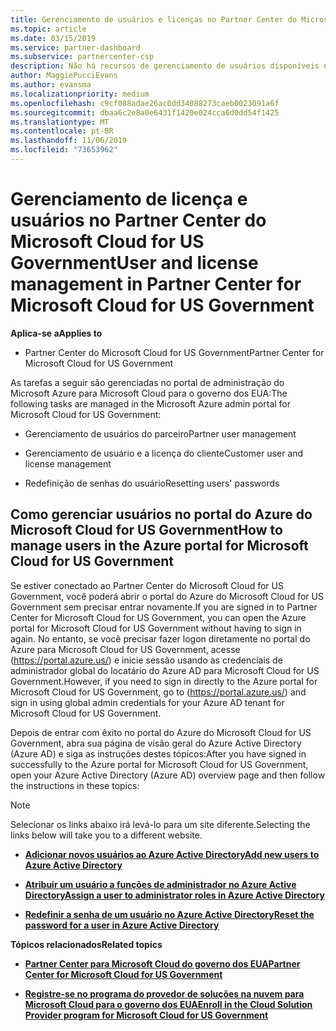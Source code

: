 ```yaml
---
title: Gerenciamento de usuários e licenças no Partner Center do Microsoft Cloud for US Government | Partner Center do Microsoft Cloud for US Government
ms.topic: article
ms.date: 03/15/2019
ms.service: partner-dashboard
ms.subservice: partnercenter-csp
description: Não há recursos de gerenciamento de usuários disponíveis no Partner Center do Microsoft Cloud for US Government para atender aos requisitos nacionais, regionais e específicos do setor que regem a coleta e o uso de dados das pessoas. Em vez disso, adicione e gerencie usuários no portal do Azure do Microsoft Cloud for US Government.
author: MaggiePucciEvans
ms.author: evansma
ms.localizationpriority: medium
ms.openlocfilehash: c9cf088adae26ac0dd34088273caeb0023091a6f
ms.sourcegitcommit: dbaa6c2e8a0e6431f1420e024cca6d0dd54f1425
ms.translationtype: MT
ms.contentlocale: pt-BR
ms.lasthandoff: 11/06/2019
ms.locfileid: "73653962"
---
```

# <a name="user-and-license-management-in-partner-center-for-microsoft-cloud-for-us-government"></a><span data-ttu-id="3dbbb-104">Gerenciamento de licença e usuários no Partner Center do Microsoft Cloud for US Government</span><span class="sxs-lookup"><span data-stu-id="3dbbb-104">User and license management in Partner Center for Microsoft Cloud for US Government</span></span>

<span data-ttu-id="3dbbb-105">**Aplica-se a**</span><span class="sxs-lookup"><span data-stu-id="3dbbb-105">**Applies to**</span></span>

-  <span data-ttu-id="3dbbb-106">Partner Center do Microsoft Cloud for US Government</span><span class="sxs-lookup"><span data-stu-id="3dbbb-106">Partner Center for Microsoft Cloud for US Government</span></span>

<span data-ttu-id="3dbbb-107">As tarefas a seguir são gerenciadas no portal de administração do Microsoft Azure para Microsoft Cloud para o governo dos EUA:</span><span class="sxs-lookup"><span data-stu-id="3dbbb-107">The following tasks are managed in the Microsoft Azure admin portal for Microsoft Cloud for US Government:</span></span>

- <span data-ttu-id="3dbbb-108">Gerenciamento de usuários do parceiro</span><span class="sxs-lookup"><span data-stu-id="3dbbb-108">Partner user management</span></span>

- <span data-ttu-id="3dbbb-109">Gerenciamento de usuário e a licença do cliente</span><span class="sxs-lookup"><span data-stu-id="3dbbb-109">Customer user and license management</span></span>

- <span data-ttu-id="3dbbb-110">Redefinição de senhas do usuário</span><span class="sxs-lookup"><span data-stu-id="3dbbb-110">Resetting users' passwords</span></span>


## <a name="how-to-manage-users-in-the-azure-portal-for-microsoft-cloud-for-us-government"></a><span data-ttu-id="3dbbb-111">Como gerenciar usuários no portal do Azure do Microsoft Cloud for US Government</span><span class="sxs-lookup"><span data-stu-id="3dbbb-111">How to manage users in the Azure portal for Microsoft Cloud for US Government</span></span>

<span data-ttu-id="3dbbb-112">Se estiver conectado ao Partner Center do Microsoft Cloud for US Government, você poderá abrir o portal do Azure do Microsoft Cloud for US Government sem precisar entrar novamente.</span><span class="sxs-lookup"><span data-stu-id="3dbbb-112">If you are signed in to Partner Center for Microsoft Cloud for US Government, you can open the Azure portal for Microsoft Cloud for US Government without having to sign in again.</span></span> <span data-ttu-id="3dbbb-113">No entanto, se você precisar fazer logon diretamente no portal do Azure para Microsoft Cloud for US Government, acesse (https://portal.azure.us/) e inicie sessão usando as credenciais de administrador global do locatário do Azure AD para Microsoft Cloud for US Government.</span><span class="sxs-lookup"><span data-stu-id="3dbbb-113">However, if you need to sign in directly to the Azure portal for Microsoft Cloud for US Government, go to (https://portal.azure.us/) and sign in using global admin credentials for your Azure AD tenant for Microsoft Cloud for US Government.</span></span>

<span data-ttu-id="3dbbb-114">Depois de entrar com êxito no portal do Azure do Microsoft Cloud for US Government, abra sua página de visão geral do Azure Active Directory (Azure AD) e siga as instruções destes tópicos:</span><span class="sxs-lookup"><span data-stu-id="3dbbb-114">After you have signed in successfully to the Azure portal for Microsoft Cloud for US Government, open your Azure Active Directory (Azure AD) overview page and then follow the instructions in these topics:</span></span>

> [!NOTE]  
> <span data-ttu-id="3dbbb-115">Selecionar os links abaixo irá levá-lo para um site diferente.</span><span class="sxs-lookup"><span data-stu-id="3dbbb-115">Selecting the links below will take you to a different website.</span></span> 

-  [<span data-ttu-id="3dbbb-116">**Adicionar novos usuários ao Azure Active Directory**</span><span class="sxs-lookup"><span data-stu-id="3dbbb-116">**Add new users to Azure Active Directory**</span></span>](https://docs.microsoft.com/azure/active-directory/active-directory-users-create-azure-portal)

-  [<span data-ttu-id="3dbbb-117">**Atribuir um usuário a funções de administrador no Azure Active Directory**</span><span class="sxs-lookup"><span data-stu-id="3dbbb-117">**Assign a user to administrator roles in Azure Active Directory**</span></span>](https://docs.microsoft.com/azure/active-directory/active-directory-users-assign-role-azure-portal)

-  [<span data-ttu-id="3dbbb-118">**Redefinir a senha de um usuário no Azure Active Directory**</span><span class="sxs-lookup"><span data-stu-id="3dbbb-118">**Reset the password for a user in Azure Active Directory**</span></span>](https://docs.microsoft.com/azure/active-directory/active-directory-users-reset-password-azure-portal)

<span data-ttu-id="3dbbb-119">**Tópicos relacionados**</span><span class="sxs-lookup"><span data-stu-id="3dbbb-119">**Related topics**</span></span>

-  [<span data-ttu-id="3dbbb-120">**Partner Center para Microsoft Cloud do governo dos EUA**</span><span class="sxs-lookup"><span data-stu-id="3dbbb-120">**Partner Center for Microsoft Cloud for US Government**</span></span>](partner-center-for-microsoft-us-govt-cloud.md)

-  [<span data-ttu-id="3dbbb-121">**Registre-se no programa do provedor de soluções na nuvem para Microsoft Cloud para o governo dos EUA**</span><span class="sxs-lookup"><span data-stu-id="3dbbb-121">**Enroll in the Cloud Solution Provider program for Microsoft Cloud for US Government**</span></span>](enroll-in-csp-for-microsoft-us-govt-cloud.md)
